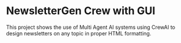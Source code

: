 # NewsletterGen Crew with GUI

This project shows the use of Multi Agent AI systems using CrewAI to design newsletters on any topic in proper HTML formatting.
